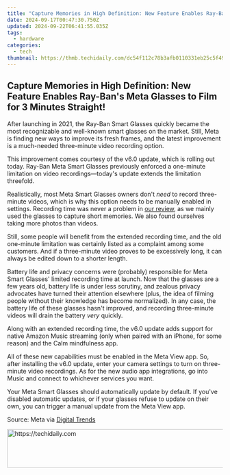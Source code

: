 ```yaml
---
title: "Capture Memories in High Definition: New Feature Enables Ray-Ban's Meta Glasses to Film for 3 Minutes Straight!"
date: 2024-09-17T00:47:30.750Z
updated: 2024-09-22T06:41:55.035Z
tags:
  - hardware
categories:
  - tech
thumbnail: https://thmb.techidaily.com/dc54f112c78b3afb0110331eb25c5f493a4d3b2149d6ee352dfe8394d4845198.jpg
---
```


## Capture Memories in High Definition: New Feature Enables Ray-Ban's Meta Glasses to Film for 3 Minutes Straight!

After launching in 2021, the Ray-Ban Smart Glasses quickly became the most recognizable and well-known smart glasses on the market. Still, Meta is finding new ways to improve its fresh frames, and the latest improvement is a much-needed three-minute video recording option.

 This improvement comes courtesy of the v6.0 update, which is rolling out today. Ray-Ban Meta Smart Glasses previously enforced a one-minute limitation on video recordings—today's update extends the limitation threefold.

 Realistically, most Meta Smart Glasses owners don't _need_ to record three-minute videos, which is why this option needs to be manually enabled in settings. Recording time was never a problem in [our review](https://fox-that.techidaily.com/safari-on-iphone-running-slow-learn-how-to-make-it-zoom-ahead-in-just-4-steps/), as we mainly used the glasses to capture short memories. We also found ourselves taking more photos than videos.

 Still, some people will benefit from the extended recording time, and the old one-minute limitation was certainly listed as a complaint among some customers. And if a three-minute video proves to be excessively long, it can always be edited down to a shorter length.

 Battery life and privacy concerns were (probably) responsible for Meta Smart Glasses' limited recording time at launch. Now that the glasses are a few years old, battery life is under less scrutiny, and zealous privacy advocates have turned their attention elsewhere (plus, the idea of filming people without their knowledge has become normalized). In any case, the battery life of these glasses hasn't improved, and recording three-minute videos will drain the battery _very_ quickly.

 Along with an extended recording time, the v6.0 update adds support for native Amazon Music streaming (only when paired with an iPhone, for some reason) and the Calm mindfulness app.

 All of these new capabilities must be enabled in the Meta View app. So, after installing the v6.0 update, enter your camera settings to turn on three-minute video recordings. As for the new audio app integrations, go into Music and connect to whichever services you want.

 Your Meta Smart Glasses should automatically update by default. If you've disabled automatic updates, or if your glasses refuse to update on their own, you can trigger a manual update from the Meta View app.

 Source: Meta via [Digital Trends](https://www.digitaltrends.com/home-theater/ray-ban-meta-longer-video-recording/)

<ins class="adsbygoogle"
     style="display:block"
     data-ad-format="autorelaxed"
     data-ad-client="ca-pub-7571918770474297"
     data-ad-slot="1223367746"></ins>

<ins class="adsbygoogle"
     style="display:block"
     data-ad-client="ca-pub-7571918770474297"
     data-ad-slot="8358498916"
     data-ad-format="auto"
     data-full-width-responsive="true"></ins>



<!-- affiliate ads begin -->
<a href="https://unicoeye.pxf.io/c/5597632/2134494/18498" target="_top" id="2134494">
  <img src="//a.impactradius-go.com/display-ad/18498-2134494" border="0" alt="https://techidaily.com" width="721" height="90"/>
</a>
<img height="0" width="0" src="https://unicoeye.pxf.io/i/5597632/2134494/18498" style="position:absolute;visibility:hidden;" border="0" />
<!-- affiliate ads end -->


